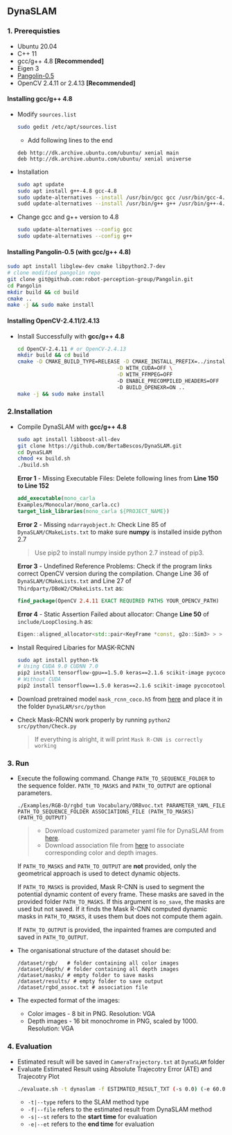 ## DynaSLAM

### 1. Prerequisties

- Ubuntu 20.04
- C++ 11
- gcc/g++ 4.8 **[Recommended]**
- Eigen 3
- [Pangolin-0.5](https://github.com/robot-perception-group/Pangolin)
- OpenCV 2.4.11 or 2.4.13 **[Recommended]**

#### Installing gcc/g++ 4.8

- Modify `sources.list`

  ```bash
  sudo gedit /etc/apt/sources.list
  ```

    - Add following lines to the end

  ```
  deb http://dk.archive.ubuntu.com/ubuntu/ xenial main
  deb http://dk.archive.ubuntu.com/ubuntu/ xenial universe
  ```

- Installation

  ```bash
  sudo apt update
  sudo apt install g++-4.8 gcc-4.8
  sudo update-alternatives --install /usr/bin/gcc gcc /usr/bin/gcc-4.8 10
  sudd update-alternatives --install /usr/bin/g++ g++ /usr/bin/g++-4.8 10
  ```

- Change gcc and g++ version to 4.8
  ```bash
  sudo update-alternatives --config gcc
  sudo update-alternatives --config g++
  ```

#### Installing Pangolin-0.5 (with **gcc/g++ 4.8**)

```bash
sudo apt install libglew-dev cmake libpython2.7-dev
# clone modified pangolin repo
git clone git@github.com:robot-perception-group/Pangolin.git
cd Pangolin
mkdir build && cd build
cmake ..
make -j && sudo make install
```

#### Installing OpenCV-2.4.11/2.4.13

- Install Successfully with **gcc/g++ 4.8**
  ```bash
  cd OpenCV-2.4.11 # or OpenCV-2.4.13
  mkdir build && cd build
  cmake -D CMAKE_BUILD_TYPE=RELEASE -D CMAKE_INSTALL_PREFIX=../install \
                                  -D WITH_CUDA=OFF \
                                  -D WITH_FFMPEG=OFF
                                  -D ENABLE_PRECOMPILED_HEADERS=OFF
                                  -D BUILD_OPENEXR=ON ..
  make -j && sudo make install
  ```

### 2.Installation

- Compile DynaSLAM with **gcc/g++ 4.8**

  ```bash
  sudo apt install libboost-all-dev
  git clone https://github.com/BertaBescos/DynaSLAM.git
  cd DynaSLAM
  chmod +x build.sh
  ./build.sh
  ```

  **Error 1** - Missing Executable Files: Delete following lines from **Line 150 to Line 152**

  ```cmake
  add_executable(mono_carla
  Examples/Monocular/mono_carla.cc)
  target_link_libraries(mono_carla ${PROJECT_NAME})
  ```

  **Error 2** - Missing `ndarrayobject.h`: Check Line 85 of `DynaSLAM/CMakeLists.txt` to make sure **numpy** is installed inside python 2.7

  > Use pip2 to install numpy inside python 2.7 instead of pip3.

  **Error 3** - Undefined Reference Problems: Check if the program links correct OpenCV version during the compilation. Change Line 36 of `DynaSLAM/CMakeLists.txt` and Line 27 of `Thirdparty/DBoW2/CMakeLists.txt` as:

  ```cmake
  find_package(OpenCV 2.4.11 EXACT REQUIRED PATHS YOUR_OPENCV_PATH)
  ```

  **Error 4** - Static Assertion Failed about allocator: Change **Line 50** of `include/LoopClosing.h` as:

  ```cpp
  Eigen::aligned_allocator<std::pair<KeyFrame *const, g2o::Sim3> > > KeyFrameAndPose;
  ```

- Install Required Libaries for MASK-RCNN

  ```bash
  sudo apt install python-tk
  # Using CUDA 9.0 CUDNN 7.0
  pip2 install tensorflow-gpu==1.5.0 keras==2.1.6 scikit-image pycocotools
  # Without CUDA
  pip2 install tensorflow==1.5.0 keras==2.1.6 scikit-image pycocotools
  ```

- Download pretrained model `mask_rcnn_coco.h5` from [here](https://github.com/matterport/Mask_RCNN/releases) and place it in the folder `DynaSLAM/src/python`

- Check Mask-RCNN work properly by running `python2 src/python/Check.py`
  > If everything is alright, it will print `Mask R-CNN is correctly working`

### 3. Run

- Execute the following command. Change `PATH_TO_SEQUENCE_FOLDER` to the sequence folder. `PATH_TO_MASKS` and `PATH_TO_OUTPUT` are optional parameters.

  ```
  ./Examples/RGB-D/rgbd_tum Vocabulary/ORBvoc.txt PARAMETER_YAML_FILE PATH_TO_SEQUENCE_FOLDER ASSOCIATIONS_FILE (PATH_TO_MASKS) (PATH_TO_OUTPUT)
  ```

  > - Download customized parameter yaml file for DynaSLAM from [here](https://github.com/Kyle-Xu001/Synthetic-Robotic-Data-Generation/blob/main/launch/config/DynaSLAM-mpi.yaml).
  > - Download association file from [here](https://github.com/Kyle-Xu001/Synthetic-Robotic-Data-Generation/blob/main/config/rgbd_assoc.txt) to associate corresponding color and depth images.

  If `PATH_TO_MASKS` and `PATH_TO_OUTPUT` are **not** provided, only the geometrical approach is used to detect dynamic objects.

  If `PATH_TO_MASKS` is provided, Mask R-CNN is used to segment the potential dynamic content of every frame. These masks are saved in the provided folder `PATH_TO_MASKS`. If this argument is `no_save`, the masks are used but not saved. If it finds the Mask R-CNN computed dynamic masks in `PATH_TO_MASKS`, it uses them but does not compute them again.

  If `PATH_TO_OUTPUT` is provided, the inpainted frames are computed and saved in `PATH_TO_OUTPUT`.

- The organisational structure of the dataset should be:
  ```
  /dataset/rgb/   # folder containing all color images
  /dataset/depth/ # folder containing all depth images
  /dataset/masks/ # empty folder to save masks
  /dataset/results/ # empty folder to save output
  /dataset/rgbd_assoc.txt # association file
  ```
- The expected format of the images:
    - Color images - 8 bit in PNG. Resolution: VGA
    - Depth images - 16 bit monochrome in PNG, scaled by 1000. Resolution: VGA

### 4. Evaluation

- Estimated result will be saved in `CameraTrajectory.txt` at `DynaSLAM` folder
- Evaluate Estimated Result using Absolute Trajecotry Error (ATE) and Trajecotry Plot
  ```bash
  ./evaluate.sh -t dynaslam -f ESTIMATED_RESULT_TXT (-s 0.0) (-e 60.0)
  ```
    - `-t|--type` refers to the SLAM method type
    - `-f|--file` refers to the estimated result from DynaSLAM method
    - `-s|--st` refers to the **start time** for evaluation
    - `-e|--et` refers to the **end time** for evaluation

